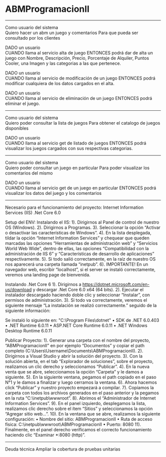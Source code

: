 # ABMProgramacionII
---

Como usuario del sistema  
Quiero hacer un abm un juego y comentarios
Para que pueda ser consultado por los clientes 

DADO un usuario  
CUANDO llama al servicio alta de juego
ENTONCES podrá dar de alta un juego con Nombre, Descripción, Precio, Porcentaje de Alquiler, Puntos Cooler, una Imagen y las categorias a las que pertenece.

DADO un usuario  
CUANDO llama al servicio de modificación de un juego 
ENTONCES podrá modificar cualquiera de los datos cargados en el alta.  

DADO un usuario  
CUANDO llama al servicio de eliminación de un juego 
ENTONCES podrá eliminar el juego. 

---------------------------------------------------------------------------------------------

Como usuario del sistema  
Quiero poder consultar la lista de juegos
Para obtener el catalogo de juegos disponibles

DADO un usuario  
CUANDO llama al servicio get de listado de juegos
ENTONCES podrá visualizar los juegos cargados con sus respectivas categorias.

---------------------------------------------------------------------------------------------

Como usuario del sistema  
Quiero poder consultar un juego en particular
Para poder visualizar los comentarios del mismo

DADO un usuario  
CUANDO llama al servicio get de un juego en particular
ENTONCES podrá visualizar los datos del juego y los comentarios

---------------------------------------------------------------------------------------------

Necesario para el funcionamiento del proyecto:
Internet Information Services (IIS)
.Net Core 6.0

Setup del ENV:
Instalando el IIS:
1). Dirigirnos al Panel de control de nuestro OS (Windows).
2). Dirigirnos a Programas.
3). Seleccionar la opción “Activar o desactivar las características de Windows”.
4). En la lista desplegada, tildar la opción “Internet Information Services” y chequear que queden marcadas las opciones “Herramientas de administración web” y “Servicios World Web Wide”, dentro de ellas, las opciones “Compatibilidad con la administración de IIS 6” y “Características de desarrollo de aplicaciones” respectivamente.
5). Si todo salió correctamente, en la raíz de nuestro OS nos aparecerá una carpeta llamada “inetpub”.
6). IMPORTANTE! En un navegador web, escribir “localhost”, si el server se instaló correctamente, veremos una landing page de bienvenida.

Instalando .Net Core 6
1). Dirigirnos a https://dotnet.microsoft.com/en-us/download y descargar .Net Core 6.0 x64 (64 bits).
2). Ejecutar el instalador descargado haciendo doble clic y seleccionar “Instalar”, con permisos de administración.
3). Si todo va correctamente, veremos el siguiente mensaje “La instalación se realizó correctamente.” seguido de la siguiente información:

Se instaló lo siguiente en: "C:\Program Files\dotnet\"
    • SDK de .NET 6.0.403
    • .NET Runtime 6.0.11
    • ASP.NET Core Runtime 6.0.11
    • .NET Windows Desktop Runtime 6.0.11

Publicar Proyecto:
1). Generar una carpeta con el nombre del proyecto, “ABMProgramacionII” en por ejemplo “Documentos” y copiar el path completo (C:\Users\Username\Documents\ABMProgramacionII).
2). Dirigirnos a Visual Studio y abrir la solución del proyecto.
3). Con la solución abierta, en el tab “Explorador de soluciones”, sobre el proyecto, realizamos un clic derecho y seleccionamos “Publicar”.
4). En la nueva venta que se abre, seleccionamos la opción “Carpeta” y le damos a siguiente.
5). En la siguiente ventana, pegamos el path copiado en el paso N°1 y le damos a finalizar y luego cerramos la ventana.
6). Ahora hacemos click “Publicar” y nuestro proyecto empezará a compilar.
7). Copiamos la carpeta con todos los archivos generados en el paso anterior y la pegamos en la ruta “C:\inetpub\wwwroot”.
8). Abrimos el “Administrador de Internet Information Services”.
9). En el panel izquierdo, desplegamos la lista, realizamos clic derecho sobre el ítem “Sitios” y seleccionamos la opción “Agregar sitio web…”.
10). En la ventana que se abre, realizamos la siguiente configuración:
•	Nombre del sitio: ABMProgramacionII
•	Ruta de acceso física: C:\inetpub\wwwroot\ABMProgramacionII
•	Puerto: 8080
11). Finalmente, en el panel derecho verificamos el correcto funcionamiento haciendo clic “Examinar *:8080 (http)”.

---------------------------------------------------------------------------------------------

Deuda técnica
Ampliar la cobertura de pruebas unitarias

